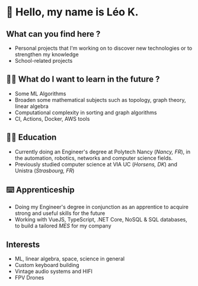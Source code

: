 # 👋 Hello, my name is Léo K.

## What can you find here ?

* Personal projects that I'm working on to discover new technologies or to strengthen my knowledge
* School-related projects

## 👨‍🔬 What do I want to learn in the future ?

* Some ML Algorithms
* Broaden some mathematical subjects such as topology, graph theory, linear algebra
* Computational complexity in sorting and graph algorithms
* CI, Actions, Docker, AWS tools

## 👨‍💻 Education

* Currently doing an Engineer's degree at Polytech Nancy (*Nancy, FR*), in the automation, robotics, networks and computer science fields.
* Previously studied computer science at VIA UC (*Horsens, DK*) and Unistra (*Strasbourg, FR*)

## ⌨️ Apprenticeship

* Doing my Engineer's degree in conjunction as an apprentice to acquire strong and useful skills for the future
* Working with VueJS, TypeScript, .NET Core, NoSQL & SQL databases, to build a tailored *MES* for my company

## Interests

* ML, linear algebra, space, science in general
* Custom keyboard building
* Vintage audio systems and HIFI
* FPV Drones
